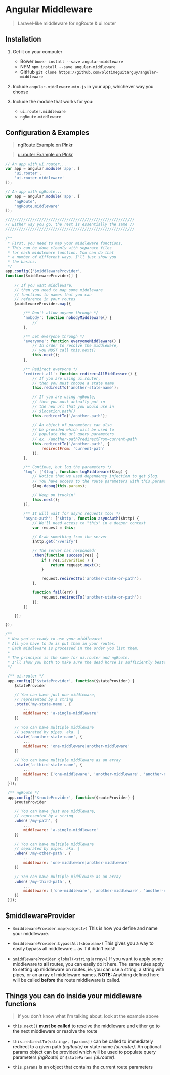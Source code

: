 # Angular Middleware

> Laravel-like middleware for ngRoute & ui.router



## Installation

1. Get it on your computer
	* Bower `bower install --save angular-middleware`
	* NPM `npm install --save angular-middleware`
	* GitHub `git clone https://github.com/oldtimeguitarguy/angular-middleware`

2. Include `angular-middleware.min.js` in your app, whichever way you choose

3. Include the module that works for you:
	* `ui.router.middleware`
	* `ngRoute.middleware`



## Configuration & Examples

> [ngRoute Example on Plnkr](https://plnkr.co/edit/wRiXSWG66h4DEh4nyysm?p=preview)

> [ui.router Example on Plnkr](https://plnkr.co/edit/tgUkr276hnTiVarrbh1d?p=preview)

```javascript
// An app with ui.router...
var app = angular.module('app', [
	'ui.router',
	'ui.router.middleware'
]);

// An app with ngRoute...
var app = angular.module('app', [
	'ngRoute',
	'ngRoute.middleware'
]);

/////////////////////////////////////////////////////////
// Either way you go, the rest is essentially the same //
/////////////////////////////////////////////////////////

/**
 * First, you need to map your middleware functions.
 * This can be done cleanly with separate files
 * for each middleware function. You can do that
 * a number of different ways. I'll just show you
 * the basics.
 */
app.config(['$middlewareProvider',
function($middlewareProvider)] {

	// If you want middleware,
	// then you need to map some middleware
	// functions to names that you can
	// reference in your routes
	$middlewareProvider.map({

		/** Don't allow anyone through */
		'nobody': function nobodyMiddleware() {
			//
		},

		/** Let everyone through */
		'everyone': function everyoneMiddleware() {
			// In order to resolve the middleware,
			// you MUST call this.next()
			this.next();
		},

		/** Redirect everyone */
		'redirect-all': function redirectAllMiddleware() {
			// If you are using ui.router,
			// then you must choose a state name
			this.redirectTo('another-state-name');

			// If you are using ngRoute,
			// then you must actually put in
			// the new url that you would use in
			// $location.path()
			this.redirectTo('/another-path');

			// An object of parameters can also
			// be provided which will be used to
			// populate the url query parameters
			// ex. /another-path?redirectFrom=current-path
			this.redirectTo('/another-path', {
				redirectFrom: 'current-path'
			});
		},

		/** Continue, but log the parameters */
		'log': ['$log', function logMiddleware($log) {
			// Notice that we used dependency injection to get $log.
			// You have access to the route parameters with this.params
			$log.debug(this.params);

			// Keep on truckin'
			this.next();
		}],

		/** It will wait for async requests too! */
		'async-auth': ['$http', function asyncAuth($http) {
			// We'll need access to "this" in a deeper context
			var request = this;

			// Grab something from the server
			$http.get('/verify')

			// The server has responded!
			.then(function success(res) {
				if ( res.isVerified ) {
					return request.next();
				}

				request.redirectTo('another-state-or-path');
			},

			function fail(err) {
				request.redirectTo('another-state-or-path');
			});
		}]

	});

});

/**
 * Now you're ready to use your middleware!
 * All you have to do is put them in your routes.
 * Each middleware is processed in the order you list them.
 *
 * The principle is the same for ui.router and ngRoute.
 * I'll show you both to make sure the dead horse is sufficiently beaten.
 */

 /** ui.router */
 app.config(['$stateProvider', function($stateProvider) {
 	$stateProvider

 	// You can have just one middleware,
 	// represented by a string
 	.state('my-state-name', {
 		...
 		middleware: 'a-single-middleware'
 	})

 	// You can have multiple middleware
 	// separated by pipes. aka. |
 	.state('another-state-name', {
 		...
 		middleware: 'one-middleware|another-middleware'
 	})

 	// You can have multiple middleware as an array
 	.state('a-third-state-name', {
 		...
 		middleware: ['one-middleware', 'another-middleware', 'another-nother-middleware']
 	})
 }]);

 /** ngRoute */
 app.config(['$routeProvider', function($routeProvider) {
 	$routeProvider

 	// You can have just one middleware,
 	// represented by a string
 	.when('/my-path', {
 		...
 		middleware: 'a-single-middleware'
 	})

 	// You can have multiple middleware
 	// separated by pipes. aka. |
 	.when('/my-other-path', {
 		...
 		middleware: 'one-middleware|another-middleware'
 	})

 	// You can have multiple middleware as an array
 	.when('/my-third-path', {
 		...
 		middleware: ['one-middleware', 'another-middleware', 'another-nother-middleware']
 	})
 }]);

```


## $middlewareProvider

* `$middlewareProvider.map(<object>)` This is how you define and name your middleware.

* `$middlewareProvider.bypassAll(<boolean>)` This gives you a way to easily bypass all middleware... as if it didn't exist!

* `$middlewareProvider.global(<string|array>)` If you want to apply some middleware to **all** routes, you can easily do it here. The same rules apply to setting up middleware on routes, ie. you can use a string, a string with pipes, or an array of middleware names. **NOTE:** Anything defined here will be called **before** the route middleware is called.


## Things you can do inside your middleware functions
> If you don't know what I'm talking about, look at the example above

* `this.next()` **must be called** to resolve the middleware and either go to the next middleware or resolve the route

* `this.redirectTo(<string>, [params])` can be called to immediately redirect to a given path _(ngRoute)_ or state name _(ui.router)_.
An optional params object can be provided which will be used to populate query parameters _(ngRoute)_ or `$stateParams` _(ui.router)_.

* `this.params` is an object that contains the current route parameters
